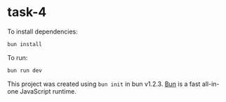 # task-4

To install dependencies:

```bash
bun install
```

To run:

```bash
bun run dev
```

This project was created using `bun init` in bun v1.2.3. [Bun](https://bun.sh) is a fast all-in-one JavaScript runtime.
